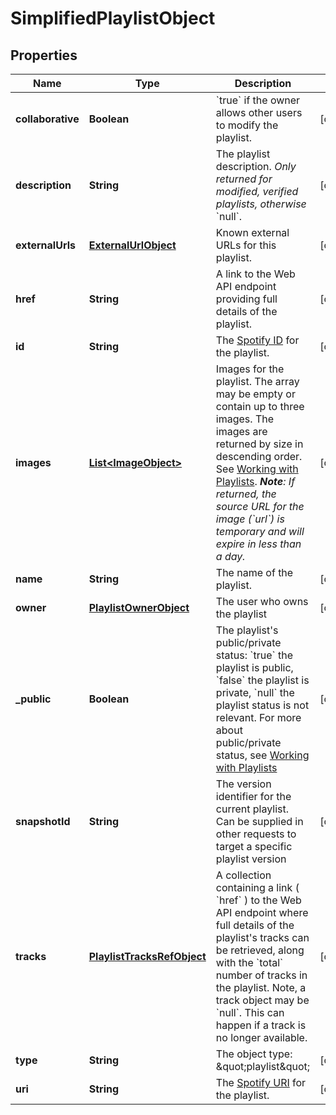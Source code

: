

# SimplifiedPlaylistObject

## Properties

Name | Type | Description | Notes
------------ | ------------- | ------------- | -------------
**collaborative** | **Boolean** | &#x60;true&#x60; if the owner allows other users to modify the playlist.  |  [optional]
**description** | **String** | The playlist description. _Only returned for modified, verified playlists, otherwise_ &#x60;null&#x60;.  |  [optional]
**externalUrls** | [**ExternalUrlObject**](ExternalUrlObject.md) | Known external URLs for this playlist.  |  [optional]
**href** | **String** | A link to the Web API endpoint providing full details of the playlist.  |  [optional]
**id** | **String** | The [Spotify ID](/documentation/web-api/#spotify-uris-and-ids) for the playlist.  |  [optional]
**images** | [**List&lt;ImageObject&gt;**](ImageObject.md) | Images for the playlist. The array may be empty or contain up to three images. The images are returned by size in descending order. See [Working with Playlists](/documentation/general/guides/working-with-playlists/). _**Note**: If returned, the source URL for the image (&#x60;url&#x60;) is temporary and will expire in less than a day._  |  [optional]
**name** | **String** | The name of the playlist.  |  [optional]
**owner** | [**PlaylistOwnerObject**](PlaylistOwnerObject.md) | The user who owns the playlist  |  [optional]
**_public** | **Boolean** | The playlist&#39;s public/private status: &#x60;true&#x60; the playlist is public, &#x60;false&#x60; the playlist is private, &#x60;null&#x60; the playlist status is not relevant. For more about public/private status, see [Working with Playlists](/documentation/general/guides/working-with-playlists/)  |  [optional]
**snapshotId** | **String** | The version identifier for the current playlist. Can be supplied in other requests to target a specific playlist version  |  [optional]
**tracks** | [**PlaylistTracksRefObject**](PlaylistTracksRefObject.md) | A collection containing a link ( &#x60;href&#x60; ) to the Web API endpoint where full details of the playlist&#39;s tracks can be retrieved, along with the &#x60;total&#x60; number of tracks in the playlist. Note, a track object may be &#x60;null&#x60;. This can happen if a track is no longer available.  |  [optional]
**type** | **String** | The object type: \&quot;playlist\&quot;  |  [optional]
**uri** | **String** | The [Spotify URI](/documentation/web-api/#spotify-uris-and-ids) for the playlist.  |  [optional]



